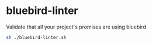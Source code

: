 # bluebird-linter

Validate that all your project's promises are using bluebird

```sh
sh ./bluebird-linter.sh
```
